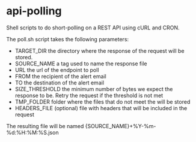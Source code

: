 # api-polling
Shell scripts to do short-polling on a REST API using cURL and CRON.

The poll.sh script takes the following parameters:
* TARGET_DIR the directory where the response of the request will be stored.
* SOURCE_NAME a tag used to name the response file
* URL the url of the endpoint to poll
* FROM the recipient of the alert email
* TO the destination of the alert email
* SIZE_THRESHOLD the minimum number of bytes we expect the response to be. Retry the request if the threshold is not met
* TMP_FOLDER folder where the files that do not meet the will be stored
* HEADERS_FILE (optional) file with headers that will be included in the request

The resulting file will be named {SOURCE_NAME}+%Y-%m-%d:%H:%M:%S.json

